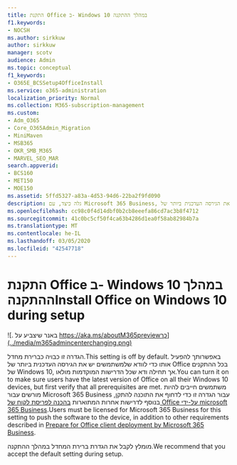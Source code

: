 ```yaml
---
title: התקנת Office ב- Windows 10 במהלך ההתקנה
f1.keywords:
- NOCSH
ms.author: sirkkuw
author: sirkkuw
manager: scotv
audience: Admin
ms.topic: conceptual
f1_keywords:
- O365E_BCSSetup4OfficeInstall
ms.service: o365-administration
localization_priority: Normal
ms.collection: M365-subscription-management
ms.custom:
- Adm_O365
- Core_O365Admin_Migration
- MiniMaven
- MSB365
- OKR_SMB_M365
- MARVEL_SEO_MAR
search.appverid:
- BCS160
- MET150
- MOE150
ms.assetid: 5ffd5327-a83a-4d53-94d6-22ba2f9fd090
description: גלה כיצד, עם Microsoft 365 Business, באפשרותך לוודא באופן אוטומטי שלמשתמשים יש את הגירסה העדכנית ביותר של Office בכל ההתקנים של Windows 10.
ms.openlocfilehash: cc98c0f4d14dbf0b2cb8eeefa86cd7ac3b8f4712
ms.sourcegitcommit: 41c0bc5cf50f4ca63b4286d1ea0f58ab82984b7a
ms.translationtype: MT
ms.contentlocale: he-IL
ms.lasthandoff: 03/05/2020
ms.locfileid: "42547718"
---
```

# <a name="install-office-on-windows-10-during-setup"></a><span data-ttu-id="d4646-103">התקנת Office ב- Windows 10 במהלך ההתקנה</span><span class="sxs-lookup"><span data-stu-id="d4646-103">Install Office on Windows 10 during setup</span></span>

![. באנר שיצביע על https://aka.ms/aboutM365previewכך](../media/m365admincenterchanging.png)

<span data-ttu-id="d4646-105">הגדרה זו כבויה כברירת מחדל.</span><span class="sxs-lookup"><span data-stu-id="d4646-105">This setting is off by default.</span></span> <span data-ttu-id="d4646-106">באפשרותך להפעיל אותו כדי לוודא שלמשתמשים יש את הגירסה העדכנית ביותר של Office בכל ההתקנים של Windows 10, אך תחילה ודא שכל הדרישות המוקדמות מולאו.</span><span class="sxs-lookup"><span data-stu-id="d4646-106">You can turn it on to make sure users have the latest version of Office on all their Windows 10 devices, but first verify that all prerequisites are met.</span></span> <span data-ttu-id="d4646-107">משתמשים חייבים להיות מורשים עבור Microsoft 365 Business עבור הגדרה זו כדי לדחוף את התוכנה להתקן, בנוסף לדרישות אחרות המתוארות [בהכנה לפריסת לקוח של Office על-ידי microsoft 365 Business](prepare-for-office-client-deployment.md).</span><span class="sxs-lookup"><span data-stu-id="d4646-107">Users must be licensed for Microsoft 365 Business for this setting to push the software to the device, in addition to other requirements described in [Prepare for Office client deployment by Microsoft 365 Business](prepare-for-office-client-deployment.md).</span></span>
  
<span data-ttu-id="d4646-108">מומלץ לקבל את הגדרת ברירת המחדל במהלך ההתקנה.</span><span class="sxs-lookup"><span data-stu-id="d4646-108">We recommend that you accept the default setting during setup.</span></span>
